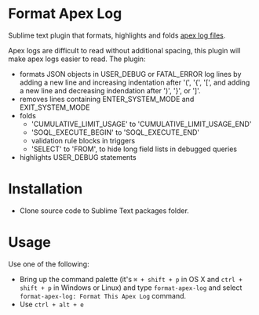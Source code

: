 Format Apex Log
=============

Sublime text plugin that formats, highlights and folds [apex log files](https://developer.salesforce.com/docs/atlas.en-us.apexcode.meta/apexcode/apex_debugging_debug_log.htm).

Apex logs are difficult to read without additional spacing, this plugin will make apex logs easier to read. The plugin:
    
* formats JSON objects in USER_DEBUG or FATAL_ERROR log lines by adding a new line and increasing indentation after '(', '{', '[', and adding a new line and decreasing indendation after ')', '}', or ']'. 
* removes lines containing ENTER_SYSTEM_MODE and EXIT_SYSTEM_MODE
* folds 
    * 'CUMULATIVE_LIMIT_USAGE' to 'CUMULATIVE_LIMIT_USAGE_END'
    * 'SOQL_EXECUTE_BEGIN' to 'SOQL_EXECUTE_END'
    * validation rule blocks in triggers 
    * 'SELECT' to 'FROM', to hide long field lists in debugged queries
* highlights USER_DEBUG statements 

Installation
============

- Clone source code to Sublime Text packages folder.

Usage
=====

Use one of the following:
- Bring up the command palette (it's `⌘ + shift + p`  in OS X and `ctrl + shift + p` in Windows or Linux) and type `format-apex-log` and select `format-apex-log: Format This Apex Log` command.
- Use `ctrl + alt + e`
